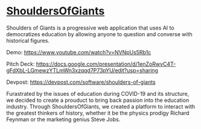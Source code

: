 # [ShouldersOfGiants](thegiants.tech)

Shoulders of Giants is a progressive web application that uses AI to democratizes education by allowing anyone to question and converse with historical figures.

Demo: https://www.youtube.com/watch?v=NVNpUs5Rb1c

Pitch Deck: https://docs.google.com/presentation/d/1enZoRwvC4T-gFdXbL-LGmewzYTLmWn3xzqqd7P73pYU/edit?usp=sharing

Devpost: https://devpost.com/software/shoulders-of-giants

Furastrated by the issues of education during COVID-19 and its structure, we decided to create a prouduct to bring back passion into the education industry. Through ShouldersOfGiants, we created a platform to interact with the greatest thinkers of history, whether it be the physics prodigy  Richard Feynman or the marketing genius Steve Jobs.
